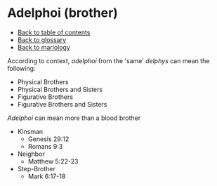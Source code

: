 # Adelphoi (brother)
- [Back to table of contents](../README.md)
- [Back to glossary](../Glossary.md)
- [Back to mariology](../Mariology.md)

According to context, *adelphoi* from the 'same' *delphys* can mean the following:
- Physical Brothers
- Physical Brothers and Sisters
- Figurative Brothers
- Figurative Brothers and Sisters

*Adelphoi* can mean more than a blood brother
- Kinsman
    - Genesis 29:12
    - Romans 9:3
- Neighbor
    - Matthew 5:22-23
- Step-Brother
    - Mark 6:17-18

    